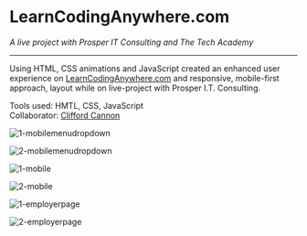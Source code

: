# LearnCodingAnywhere.com

*A live project with Prosper IT Consulting and The Tech Academy*

---

Using HTML, CSS animations and JavaScript created an enhanced user experience on [LearnCodingAnywhere.com](https://learncodinganywhere.com/) and responsive, mobile-first approach, layout while on live-project with Prosper I.T. Consulting.

Tools used: HMTL, CSS, JavaScript<br>
Collaborator:  [Clifford Cannon](https://github.com/cliffordcan)

![1-mobilemenudropdown](https://cloud.githubusercontent.com/assets/7338881/20821233/88826f5c-b806-11e6-81fc-4ea8bcedc6a0.png)

![2-mobilemenudropdown](https://cloud.githubusercontent.com/assets/7338881/20821234/8887024c-b806-11e6-85bb-143e02c46882.png)

![1-mobile](https://cloud.githubusercontent.com/assets/7338881/20821238/8c70417a-b806-11e6-9a74-50ffcf9fc74c.png)

![2-mobile](https://cloud.githubusercontent.com/assets/7338881/20821239/8c7188be-b806-11e6-8cb5-1dd7e91a160d.png)

![1-employerpage](https://cloud.githubusercontent.com/assets/7338881/20821242/8fd26b86-b806-11e6-861c-778f5c532ed8.png)

![2-employerpage](https://cloud.githubusercontent.com/assets/7338881/20821243/8fd2c450-b806-11e6-9642-b65efd39b03d.png)
